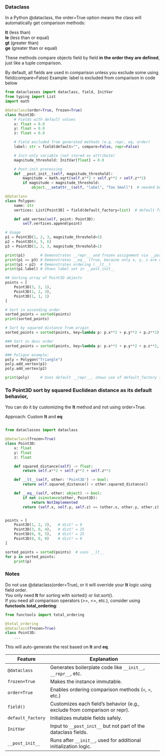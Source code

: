 ### Dataclass 

In a Python @dataclass, the order=True option means the class will automatically get comparison methods:

__lt__ (less than)  
__le__ (less than or equal)  
__gt__ (greater than)  
__ge__ (greater than or equal)

These methods compare objects field by field **in the order they are defined**, just like a tuple comparison.

By default, all fields are used in comparison unless you exclude some using field(compare=False)
Example: label is excluded from comparison in code below


```python
from dataclasses import dataclass, field, InitVar
from typing import List
import math

@dataclass(order=True, frozen=True)
class Point3D:
    # Fields with default values
    x: float = 0.0
    y: float = 0.0
    z: float = 0.0

    # Field excluded from generated methods (e.g. repr, eq, order)
    label: str = field(default="", compare=False, repr=False)

    # Init-only variable (not stored as attribute)
    magnitude_threshold: InitVar[float] = 0.0

    # Post-init processing
    def __post_init__(self, magnitude_threshold):
        magnitude = math.sqrt(self.x**2 + self.y**2 + self.z**2)
        if magnitude < magnitude_threshold:
            object.__setattr__(self, "label", "Too Small")  # needed because frozen=True

@dataclass
class Polygon:
    name: str
    vertices: List[Point3D] = field(default_factory=list)  # default factory for mutable type

    def add_vertex(self, point: Point3D):
        self.vertices.append(point)

# Usage
p1 = Point3D(1, 2, 3, magnitude_threshold=5)
p2 = Point3D(4, 5, 6)
p3 = Point3D(1, 2, 3, magnitude_threshold=1)

print(p1)       # Demonstrates __repr__ and frozen assignment via __post_init__
print(p1 == p3) # Demonstrates __eq__ (True, because only x, y, z are compared)
print(p1 < p2)  # Demonstrates ordering (__lt__)
print(p1.label) # Shows label set in __post_init__

## Sorting array of Point3D objects
points = [
    Point3D(3, 2, 1),
    Point3D(1, 2, 3),
    Point3D(1, 1, 1)
]

# Sort in ascending order
sorted_points = sorted(points)
print(sorted_points)

# Sort by squared distance from origin
sorted_points = sorted(points, key=lambda p: p.x**2 + p.y**2 + p.z**2)

### Sort in desc order
sorted_points = sorted(points, key=lambda p: p.x**2 + p.y**2 + p.z**2, reverse=True)

### Poligon example:
poly = Polygon("Triangle")
poly.add_vertex(p1)
poly.add_vertex(p2)

print(poly)     # Uses default __repr__, shows use of default_factory for list
```

### To  Point3D sort by squared Euclidean distance as its default behavior,
You can do it by customizing the __lt__ method and not using order=True.

 Approach: Custom __lt__ and __eq__  
```python

from dataclasses import dataclass

@dataclass(frozen=True)
class Point3D:
    x: float
    y: float
    z: float

    def squared_distance(self) -> float:
        return self.x**2 + self.y**2 + self.z**2

    def __lt__(self, other: 'Point3D') -> bool:
        return self.squared_distance() < other.squared_distance()

    def __eq__(self, other: object) -> bool:
        if not isinstance(other, Point3D):
            return NotImplemented
        return (self.x, self.y, self.z) == (other.x, other.y, other.z)


points = [
    Point3D(1, 2, 2),   # dist² = 9
    Point3D(3, 0, 4),   # dist² = 25
    Point3D(0, 0, 5),   # dist² = 25
    Point3D(0, 0, 0)    # dist² = 0
]

sorted_points = sorted(points)  # uses __lt__
for p in sorted_points:
    print(p)

```

### Notes
Do not use @dataclass(order=True), or it will override your __lt__ logic using field order.  
You only need __lt__ for sorting with sorted() or list.sort().  
If you need all comparison operators (>=, <=, etc.), consider using **functools.total_ordering**:

```python
from functools import total_ordering

@total_ordering
@dataclass(frozen=True)
class Point3D:
    ...
```
This will auto-generate the rest based on __lt__ and __eq__.


| Feature           | Explanation                                                               |
| ----------------- | ------------------------------------------------------------------------- |
| `@dataclass`      | Generates boilerplate code like `__init__`, `__repr__`, etc.              |
| `frozen=True`     | Makes the instance immutable.                                             |
| `order=True`      | Enables ordering comparison methods (`<`, `>`, etc.)                      |
| `field()`         | Customizes each field’s behavior (e.g., exclude from comparison or repr). |
| `default_factory` | Initializes mutable fields safely.                                        |
| `InitVar`         | Input to `__post_init__` but not part of the dataclass fields.            |
| `__post_init__`   | Runs after `__init__`, used for additional initialization logic.          |


